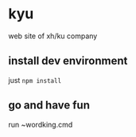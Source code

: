 # kyu
web site of xh/ku company
## install dev environment ##
just <code>npm install</code>
## go and have fun ##
run ~wordking.cmd

